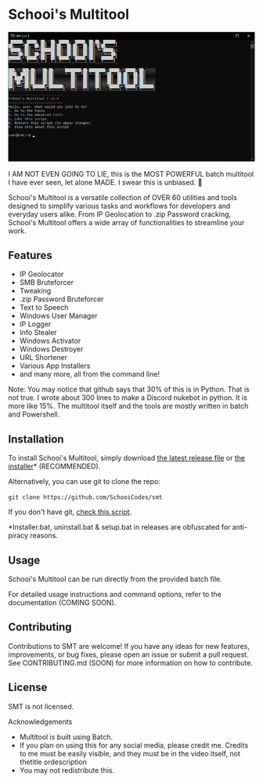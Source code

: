 # Schooi's Multitool
![Screenshot of SMT's menu](https://github.com/SchooiCodes/file_hosting/blob/main/cmd_SA5rcDrTxw.png)

I AM NOT EVEN GOING TO LIE, this is the MOST POWERFUL batch multitool I have ever seen, let alone MADE. I swear this is unbiased. 👀

Schooi's Multitool is a versatile collection of OVER 60 utilities and tools designed to simplify various tasks and workflows for developers and everyday users alike. From IP Geolocation to .zip Password cracking, Schooi's Multitool offers a wide array of functionalities to streamline your work.

Features
-

- IP Geolocator
- SMB Bruteforcer
- Tweaking
- .zip Password Bruteforcer
- Text to Speech
- Windows User Manager
- IP Logger
- Info Stealer
- Windows Activator
- Windows Destroyer
- URL Shortener
- Various App Installers
- and many more, all from the command line!

Note: You may notice that github says that 30% of this is in Python. That is not true. I wrote about 300 lines to make a Discord nukebot in python. It is more like 15%. The multitool itself and the tools are mostly written in batch and Powershell.

Installation
-

To install Schooi's Multitool, simply download [the latest release file](https://github.com/SchooiCodes/smt/releases) or [the installer](https://github.com/SchooiCodes/smt/tree/main/Installer.bat)* (RECOMMENDED).

Alternatively, you can use git to clone the repo:

```git clone https://github.com/SchooiCodes/smt```

If you don't have git, [check this script](https://github.com/SchooiCodes/smt/blob/main/Files/git.bat).

*Installer.bat, uninstall.bat & setup.bat in releases are obfuscated for anti-piracy reasons.

Usage
-

Schooi's Multitool can be run directly from the provided batch file.

For detailed usage instructions and command options, refer to the documentation (COMING SOON).

Contributing
-

Contributions to SMT are welcome! If you have any ideas for new features, improvements, or bug fixes, please open an issue or submit a pull request. See CONTRIBUTING.md (SOON) for more information on how to contribute.

License
-

SMT is not licensed.

Acknowledgements

- Multitool is built using Batch.
- If you plan on using this for any social media, please credit me. Credits to me must be easily visible, and they must be in the video itself, not thetitle ordescription
- You may not redistribute this.
